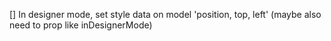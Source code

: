 [] In designer mode, set style data on model 'position, top, left' (maybe also need to prop like inDesignerMode)
